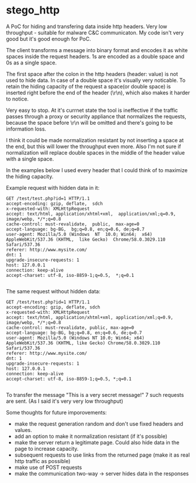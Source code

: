 # stego_http
A PoC for hiding and transfering data inside http headers. Very low throughput - suitable for malware C&C communicaton. My code isn't very good but it's good enough for PoC.

The client transforms a message into binary format and encodes it as white spaces inside the request headers. 1s are encoded as a double space and 0s as a single space.

The first space after the colon in the http headers (header: value) is not used to hide data. In case of a double space it's visually very noticable. To retain the hiding capacity of the request a space(or double space) is inserted right before the end of the header (\r\n), which also makes it harder to notice.

Very easy to stop. At it's currnet state the tool is ineffective if the traffic passes through a proxy or security appliance that normalizes the requests, because the space before \r\n will be omitted and there's going to be information loss.

I think it could be made normalization resistant by not inserting a space at the end, but this will lower the throughput even more. Also I'm not sure if normalization will replace double spaces in the middle of the header value with a single space.

In the examples below I used every header that I could think of to maximize the hiding capacity.

Example request with hidden data in it:
```
GET /test/test.php?id=1 HTTP/1.1
accept-encoding: gzip, deflate,  sdch 
x-requested-with: XMLHttpRequest  
accept: text/html, application/xhtml+xml,  application/xml;q=0.9, image/webp, */*;q=0.8 
cache-control: must-revalidate,  public,  max-age=0 
accept-language: bg-BG,  bg;q=0.8, en;q=0.6, de;q=0.7 
user-agent: Mozilla/5.0 (Windows  NT  10.0; Win64;  x64) AppleWebKit/537.36 (KHTML,  like Gecko)  Chrome/58.0.3029.110  Safari/537.36  
referer: http://www.mysite.com/ 
dnt: 1 
upgrade-insecure-requests: 1  
host: 127.0.0.1  
connection: keep-alive 
accept-charset: utf-8, iso-8859-1;q=0.5,  *;q=0.1 


```

The same request without hidden data:
```
GET /test/test.php?id=1 HTTP/1.1
accept-encoding: gzip, deflate, sdch
x-requested-with: XMLHttpRequest
accept: text/html, application/xhtml+xml, application/xml;q=0.9, image/webp, */*;q=0.8
cache-control: must-revalidate, public, max-age=0
accept-language: bg-BG, bg;q=0.8, en;q=0.6, de;q=0.7
user-agent: Mozilla/5.0 (Windows NT 10.0; Win64; x64) AppleWebKit/537.36 (KHTML, like Gecko) Chrome/58.0.3029.110 Safari/537.36
referer: http://www.mysite.com/
dnt: 1
upgrade-insecure-requests: 1
host: 127.0.0.1
connection: keep-alive
accept-charset: utf-8, iso-8859-1;q=0.5, *;q=0.1


```

To transfer the message "This is a very secret message!" 7 such requests are sent. (As I said it's very very low throughput)


Some thoughts for future imporovements:
- make the request generation random and don't use fixed headers and values. 
- add an option to make it normalization resistant (if it's possible)
- make the server return a legitimate page. Could also hide data in the page to increase capacity.
- subsequent requests to use links from the returned page (make it as real http traffic as possible)
- make use of POST requests
- make the communication two-way -> server hides data in the responses
